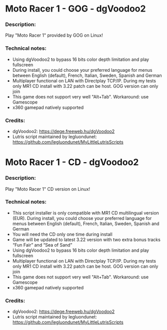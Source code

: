 # Moto Racer 1 - GOG - dgVoodoo2
### Description:
Play "Moto Racer 1" provided by GOG on Linux!
### Technical notes:
- Using dgVoodoo2 to bypass 16 bits color depth limitation and play fullscreen
- During install, you could choose your preferred language for menus between English (default), French, Italian, Sweden, Spanish and German
- Multiplayer functional on LAN with Directplay TCP/IP. During my tests only MR1 CD install with 3.22 patch can be host. GOG version can only join
- This game does not support very well "Alt+Tab". Workaround: use Gamescope
- x360 gamepad natively supported
### Credits:
- dgVoodoo2: https://dege.freeweb.hu/dgVoodoo2
- Lutris script maintained by legluondunet: https://github.com/legluondunet/MyLittleLutrisScripts

# Moto Racer 1 - CD - dgVoodoo2
### Description:
Play "Moto Racer 1" CD version on Linux!
### Technical notes:
- This script installer is only compatible with MR1 CD multilingual version (EUR). During install, you could choose your preferred language for menus between English (default), French, Italian, Sweden, Spanish and German
- You will need the CD only one time during install
- Game will be updated to latest 3.22 version with two extra bonus tracks “Fun Fair” and “Sea of Sand”
- Using dgVoodoo2 to bypass 16 bits color depth limitation and play fullscreen
- Multiplayer functional on LAN with Directplay TCP/IP. During my tests only MR1 CD install with 3.22 patch can be host. GOG version can only join
- This game does not support very well "Alt+Tab". Workaround: use Gamescope
- x360 gamepad natively supported
### Credits:
- dgVoodoo2: https://dege.freeweb.hu/dgVoodoo2
- Lutris script maintained by legluondunet: https://github.com/legluondunet/MyLittleLutrisScripts
